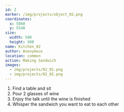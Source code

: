 ```yaml
---
id: 2
marker: /img/projects/object_02.png
coordinates:
  x: 5860
  y: 5548
size:
  width: 500
  height: 500
name: Kitchen_02
author: Anonymous
location: common
action: Making Sandwich
images:
  - img/projects/02_01.png
  - img/projects/02_02.png
---
```

1. Find a table and sit 
2. Pour 2 glasses of wine 
3. Enjoy the talk until the wine is finished 
4. Whisper the sandwich you want to eat to each other